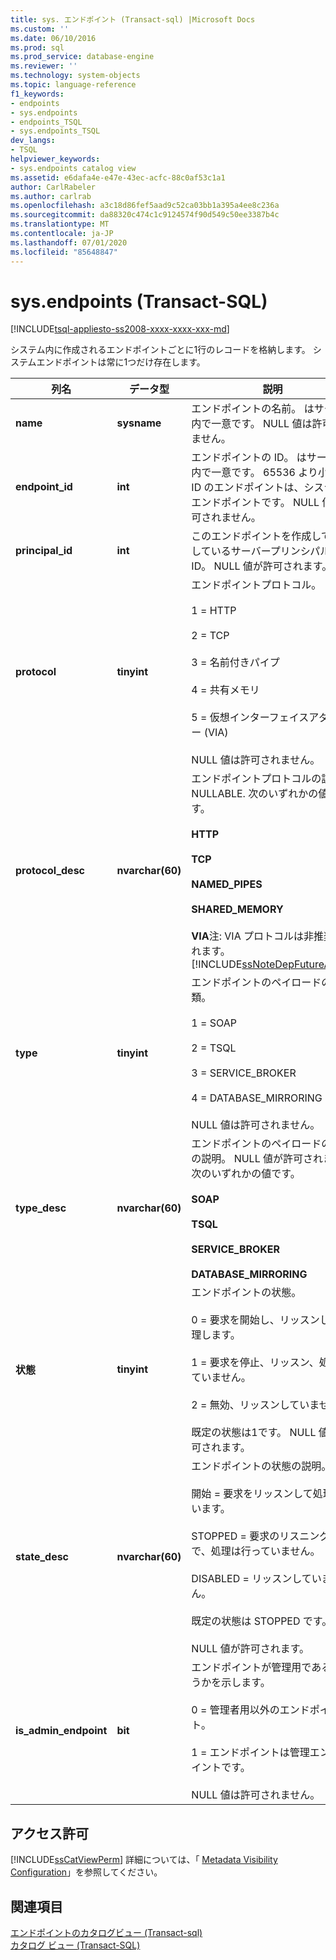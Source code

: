 ```yaml
---
title: sys. エンドポイント (Transact-sql) |Microsoft Docs
ms.custom: ''
ms.date: 06/10/2016
ms.prod: sql
ms.prod_service: database-engine
ms.reviewer: ''
ms.technology: system-objects
ms.topic: language-reference
f1_keywords:
- endpoints
- sys.endpoints
- endpoints_TSQL
- sys.endpoints_TSQL
dev_langs:
- TSQL
helpviewer_keywords:
- sys.endpoints catalog view
ms.assetid: e6dafa4e-e47e-43ec-acfc-88c0af53c1a1
author: CarlRabeler
ms.author: carlrab
ms.openlocfilehash: a3c18d86fef5aad9c52ca03bb1a395a4ee8c236a
ms.sourcegitcommit: da88320c474c1c9124574f90d549c50ee3387b4c
ms.translationtype: MT
ms.contentlocale: ja-JP
ms.lasthandoff: 07/01/2020
ms.locfileid: "85648847"
---
```

# <a name="sysendpoints-transact-sql"></a>sys.endpoints (Transact-SQL)
[!INCLUDE[tsql-appliesto-ss2008-xxxx-xxxx-xxx-md](../../includes/applies-to-version/sqlserver.md)]

  システム内に作成されるエンドポイントごとに1行のレコードを格納します。 システムエンドポイントは常に1つだけ存在します。  
  
|列名|データ型|説明|  
|-----------------|---------------|-----------------|  
|**name**|**sysname**|エンドポイントの名前。 はサーバー内で一意です。 NULL 値は許可されません。|  
|**endpoint_id**|**int**|エンドポイントの ID。 はサーバー内で一意です。 65536 より小さい ID のエンドポイントは、システム エンドポイントです。 NULL 値は許可されません。|  
|**principal_id**|**int**|このエンドポイントを作成して所有しているサーバープリンシパルの ID。 NULL 値が許可されます。|  
|**protocol**|**tinyint**|エンドポイントプロトコル。<br /><br /> 1 = HTTP<br /><br /> 2 = TCP<br /><br /> 3 = 名前付きパイプ<br /><br /> 4 = 共有メモリ<br /><br /> 5 = 仮想インターフェイスアダプター (VIA)<br /><br /> NULL 値は許可されません。|  
|**protocol_desc**|**nvarchar(60)**|エンドポイントプロトコルの説明。 NULLABLE. 次のいずれかの値です。<br /><br /> **HTTP**<br /><br /> **TCP**<br /><br /> **NAMED_PIPES**<br /><br /> **SHARED_MEMORY**<br /><br /> **VIA**注: VIA プロトコルは非推奨とされます。 [!INCLUDE[ssNoteDepFutureAvoid](../../includes/ssnotedepfutureavoid-md.md)]|  
|**type**|**tinyint**|エンドポイントのペイロードの種類。<br /><br /> 1 = SOAP<br /><br /> 2 = TSQL<br /><br /> 3 = SERVICE_BROKER<br /><br /> 4 = DATABASE_MIRRORING<br /><br /> NULL 値は許可されません。|  
|**type_desc**|**nvarchar(60)**|エンドポイントのペイロードの種類の説明。 NULL 値が許可されます。 次のいずれかの値です。<br /><br /> **SOAP**<br /><br /> **TSQL**<br /><br /> **SERVICE_BROKER**<br /><br /> **DATABASE_MIRRORING**|  
|**状態**|**tinyint**|エンドポイントの状態。<br /><br /> 0 = 要求を開始し、リッスンし、処理します。<br /><br /> 1 = 要求を停止、リッスン、処理していません。<br /><br /> 2 = 無効、リッスンしていません。<br /><br /> 既定の状態は1です。 NULL 値が許可されます。|  
|**state_desc**|**nvarchar(60)**|エンドポイントの状態の説明。<br /><br /> 開始 = 要求をリッスンして処理しています。<br /><br /> STOPPED = 要求のリスニング中で、処理は行っていません。<br /><br /> DISABLED = リッスンしていません。<br /><br /> 既定の状態は STOPPED です。<br /><br /> NULL 値が許可されます。|  
|**is_admin_endpoint**|**bit**|エンドポイントが管理用であるかどうかを示します。<br /><br /> 0 = 管理者用以外のエンドポイント。<br /><br /> 1 = エンドポイントは管理エンドポイントです。<br /><br /> NULL 値は許可されません。|  
  
## <a name="permissions"></a>アクセス許可  
 [!INCLUDE[ssCatViewPerm](../../includes/sscatviewperm-md.md)] 詳細については、「 [Metadata Visibility Configuration](../../relational-databases/security/metadata-visibility-configuration.md)」を参照してください。  
  
## <a name="see-also"></a>関連項目  
 [エンドポイントのカタログビュー &#40;Transact-sql&#41;](../../relational-databases/system-catalog-views/endpoints-catalog-views-transact-sql.md)   
 [カタログ ビュー &#40;Transact-SQL&#41;](../../relational-databases/system-catalog-views/catalog-views-transact-sql.md)  
  
  
